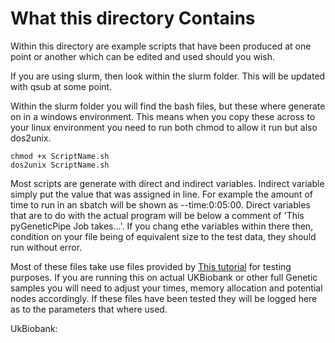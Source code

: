 # What this directory Contains

Within this directory are example scripts that have been produced at one point or another which can be edited and used 
should you wish.

If you are using slurm, then look within the slurm folder. This will be updated with qsub at some point.

Within the slurm folder you will find the bash files, but these where generate on in a windows environment. This means 
when you copy these across to your linux environment you need to run both chmod to allow it run but also dos2unix. 

```shell script
chmod +x ScriptName.sh
dos2unix ScriptName.sh
```

Most scripts are generate with direct and indirect variables. Indirect variable simply put the value that was assigned
in line. For example the amount of time to run in an sbatch will be shown as --time:0:05:00. Direct variables that are
to do with the actual program will be below a comment of 'This pyGeneticPipe Job takes...'. If you chang ethe variables
within there then, condition on your file being of equivalent size to the test data, they should run without error.

Most of these files take use files provided by [This tutorial][tutpath] for testing purposes. If you are running this on
actual UKBiobank or other full Genetic samples you will need to adjust your times, memory allocation and potential 
nodes accordingly. If these files have been tested they will be logged here as to the parameters that where used. 

UkBiobank: 


[tutpath]: https://choishingwan.github.io/PRS-Tutorial/target/